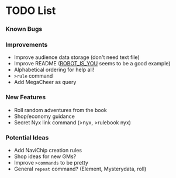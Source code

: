 # TODO List

### Known Bugs

### Improvements
- Improve audience data storage (don't need text file)
- Improve README ([ROBOT_IS_YOU](https://github.com/RocketRace/robot-is-you) seems to be a good example)
- Alphabetical ordering for help all!
- `>rule` command
- Add MegaCheer as query

### New Features
- Roll random adventures from the book
- Shop/economy guidance
- Secret Nyx link command (>nyx, >rulebook nyx)

### Potential Ideas
- Add NaviChip creation rules
- Shop ideas for new GMs?
- Improve `>commands` to be pretty
- General `repeat` command? (Element, Mysterydata, roll)
